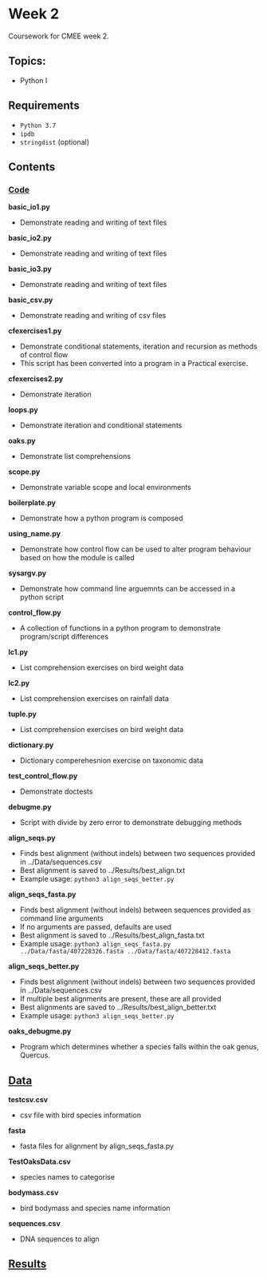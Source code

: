 # Week 2
Coursework for CMEE week 2.

## Topics:
* Python I

## Requirements
* `Python 3.7`
* `ipdb`
* `stringdist` (optional)

## Contents
### [Code](https://github.com/SamT123/CMEECoursework/tree/master/Week2/Code)

**basic_io1.py**
* Demonstrate reading and writing of text files

**basic_io2.py**
* Demonstrate reading and writing of text files

**basic_io3.py**
* Demonstrate reading and writing of text files

**basic_csv.py**
* Demonstrate reading and writing of csv files

**cfexercises1.py**
* Demonstrate conditional statements, iteration and recursion as methods of control flow
* This script has been converted into a program in a Practical exercise.

**cfexercises2.py**
* Demonstrate iteration

**loops.py**
* Demonstrate iteration and conditional statements

**oaks.py**
* Demonstrate list comprehensions

**scope.py**
* Demonstrate variable scope and local environments

**boilerplate.py**
* Demonstrate how a python program is composed

**using_name.py**
* Demonstrate how control flow can be used to alter program behaviour based on how the module is called

**sysargv.py**
* Demonstrate how command line arguemnts can be accessed in a python script

**control_flow.py**	
* A collection of functions in a python program to demonstrate program/script differences

**lc1.py**
* List comprehension exercises on bird weight data

**lc2.py**
* List comprehension exercises on rainfall data

**tuple.py**
* List comprehension exercises on bird weight data

**dictionary.py**
* Dictionary comperehesnion exercise on taxonomic data

**test_control_flow.py**
* Demonstrate doctests

**debugme.py**
* Script with divide by zero error to demonstrate debugging methods

**align_seqs.py**
* Finds best alignment (without indels) between two sequences provided in ../Data/sequences.csv
* Best alignment is saved to ../Results/best_align.txt
* Example usage:
`python3 align_seqs_better.py`

**align_seqs_fasta.py**
* Finds best alignment (without indels) between sequences provided as command line arguments
* If no arguments are passed, defaults are used
* Best alignment is saved to ../Results/best_align_fasta.txt
* Example usage:
`python3 align_seqs_fasta.py ../Data/fasta/407228326.fasta ../Data/fasta/407228412.fasta`

**align_seqs_better.py**
* Finds best alignment (without indels) between two sequences provided in ../Data/sequences.csv
* If multiple best alignments are present, these are all provided
* Best alignments are saved to ../Results/best_align_better.txt
* Example usage:
`python3 align_seqs_better.py`

**oaks_debugme.py**
* Program which determines whether a species falls within the oak genus, Quercus.

## [Data](https://github.com/SamT123/CMEECoursework/tree/master/Week2/Data)

**testcsv.csv**
* csv file with bird species information

**fasta**
* fasta files for alignment by align_seqs_fasta.py

**TestOaksData.csv**
* species names to categorise

**bodymass.csv**
* bird bodymass and species name information

**sequences.csv**
* DNA sequences to align

## [Results](https://github.com/SamT123/CMEECoursework/tree/master/Week2/Results)

